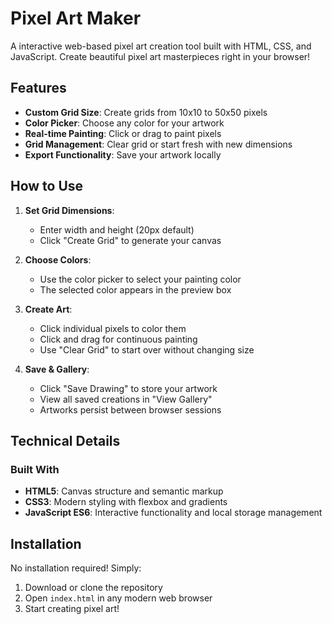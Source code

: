 
# Pixel Art Maker 


A interactive web-based pixel art creation tool built with HTML, CSS, and JavaScript. Create beautiful pixel art masterpieces right in your browser!

## Features

- **Custom Grid Size**: Create grids from 10x10 to 50x50 pixels
- **Color Picker**: Choose any color for your artwork
- **Real-time Painting**: Click or drag to paint pixels
- **Grid Management**: Clear grid or start fresh with new dimensions
- **Export Functionality**: Save your artwork locally

## How to Use

1. **Set Grid Dimensions**:
   - Enter width and height (20px default)
   - Click "Create Grid" to generate your canvas

2. **Choose Colors**:
   - Use the color picker to select your painting color
   - The selected color appears in the preview box

3. **Create Art**:
   - Click individual pixels to color them
   - Click and drag for continuous painting
   - Use "Clear Grid" to start over without changing size

4. **Save & Gallery**:
   - Click "Save Drawing" to store your artwork
   - View all saved creations in "View Gallery"
   - Artworks persist between browser sessions

## Technical Details

### Built With
- **HTML5**: Canvas structure and semantic markup
- **CSS3**: Modern styling with flexbox and gradients
- **JavaScript ES6**: Interactive functionality and local storage management


## Installation

No installation required! Simply:
1. Download or clone the repository
2. Open `index.html` in any modern web browser
3. Start creating pixel art!
